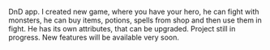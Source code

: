 DnD app.
I created new game, where you have your hero, he can fight with monsters,
he can buy items, potions, spells from shop and then use them in fight.
He has its own attributes, that can be upgraded.
Project still in progress. New features will be available very soon.

